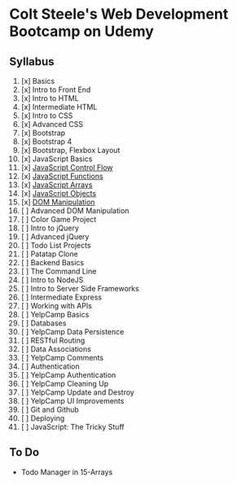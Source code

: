 # Colt Steele's Web Development Bootcamp on Udemy

## Syllabus
1.  [x] Basics
2.  [x] Intro to Front End
3.  [x] Intro to HTML
4.  [x] Intermediate HTML
5.  [x] Intro to CSS
6.  [x] Advanced CSS
7.  [x] Bootstrap
8.  [x] Bootstrap 4
9.  [x] Bootstrap, Flexbox Layout
10. [x] JavaScript Basics
11. [x] [JavaScript Control Flow](./11-control-flow)
12. [x] [JavaScript Functions](./12-functions)
13. [x] [JavaScript Arrays](./13-arrays)
14. [x] [JavaScript Objects](./14-objects)
15. [x] [DOM Manipulation](./15-dom)
16. [ ] Advanced DOM Manipulation
17. [ ] Color Game Project
18. [ ] Intro to jQuery
19. [ ] Advanced jQuery
20. [ ] Todo List Projects
21. [ ] Patatap Clone
22. [ ] Backend Basics
23. [ ] The Command Line
24. [ ] Intro to NodeJS
25. [ ] Intro to Server Side Frameworks
26. [ ] Intermediate Express
27. [ ] Working with APIs
28. [ ] YelpCamp Basics
29. [ ] Databases
30. [ ] YelpCamp Data Persistence
31. [ ] RESTful Routing
32. [ ] Data Associations
33. [ ] YelpCamp Comments
34. [ ] Authentication
35. [ ] YelpCamp Authentication
36. [ ] YelpCamp Cleaning Up
37. [ ] YelpCamp Update and Destroy
38. [ ] YelpCamp UI Improvements
39. [ ] Git and Github
40. [ ] Deploying
41. [ ] JavaScript: The Tricky Stuff

## To Do
- Todo Manager in 15-Arrays


